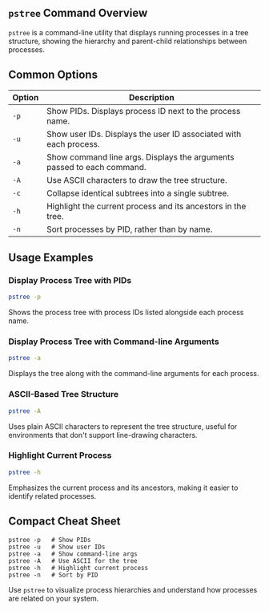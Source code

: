 ## `pstree` Command Overview

`pstree` is a command-line utility that displays running processes in a tree structure, showing the hierarchy and parent-child relationships between processes.

## Common Options

| Option  | Description                                                                    |
|---------|--------------------------------------------------------------------------------|
| `-p`    | Show PIDs. Displays process ID next to the process name.                        |
| `-u`    | Show user IDs. Displays the user ID associated with each process.               |
| `-a`    | Show command line args. Displays the arguments passed to each command.          |
| `-A`    | Use ASCII characters to draw the tree structure.                                |
| `-c`    | Collapse identical subtrees into a single subtree.                              |
| `-h`    | Highlight the current process and its ancestors in the tree.                    |
| `-n`    | Sort processes by PID, rather than by name.                                     |

## Usage Examples

### Display Process Tree with PIDs
```bash
pstree -p
```
Shows the process tree with process IDs listed alongside each process name.

### Display Process Tree with Command-line Arguments
```bash
pstree -a
```
Displays the tree along with the command-line arguments for each process.

### ASCII-Based Tree Structure
```bash
pstree -A
```
Uses plain ASCII characters to represent the tree structure, useful for environments that don't support line-drawing characters.

### Highlight Current Process
```bash
pstree -h
```
Emphasizes the current process and its ancestors, making it easier to identify related processes.

## Compact Cheat Sheet

```plaintext
pstree -p   # Show PIDs
pstree -u   # Show user IDs
pstree -a   # Show command-line args
pstree -A   # Use ASCII for the tree
pstree -h   # Highlight current process
pstree -n   # Sort by PID
```

Use `pstree` to visualize process hierarchies and understand how processes are related on your system.
